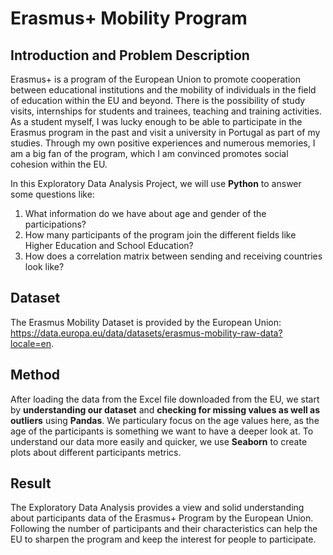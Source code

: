 # Erasmus+ Mobility Program

## Introduction and Problem Description
Erasmus+ is a program of the European Union to promote cooperation between educational institutions and the mobility of individuals in the field of education within the EU and beyond. There is the possibility of study visits, internships for students and trainees, teaching and training activities. As a student myself, I was lucky enough to be able to participate in the Erasmus program in the past and visit a university in Portugal as part of my studies. Through my own positive experiences and numerous memories, I am a big fan of the program, which I am convinced promotes social cohesion within the EU.

In this Exploratory Data Analysis Project, we will use **Python** to answer some questions like:
1. What information do we have about age and gender of the participations?
2. How many participants of the program join the different fields like Higher Education and School Education?
3. How does a correlation matrix between sending and receiving countries look like? 

## Dataset
The Erasmus Mobility Dataset is provided by the European Union: https://data.europa.eu/data/datasets/erasmus-mobility-raw-data?locale=en.

## Method
After loading the data from the Excel file downloaded from the EU, we start by **understanding our dataset** and **checking for missing values as well as outliers** using **Pandas**. We particulary focus on the age values here, as the age of the participants is something we want to have a deeper look at. 
To understand our data more easily and quicker, we use **Seaborn** to create plots about different participants metrics.

## Result
The Exploratory Data Analysis provides a view and solid understanding about participants data of the Erasmus+ Program by the European Union. Following the number of participants and their characteristics can help the EU to sharpen the program and keep the interest for people to participate.
